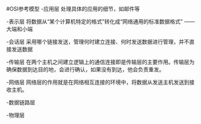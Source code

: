 #OSI参考模型
-应用层
处理具体的应用的细节，如邮件等

-表示层
将数据从“某个计算机特定的格式”转化成“网络通用的标准数据格式” —— 大端和小端

-会话层
采用哪个链接发送，管理何时建立连接、何时发送数据进行管理，并不直接发送数据

-传输层
在两个主机之间建立逻辑上的通信连接即是传输层的主要作用。传输层为确保数据到达目的地，会进行确认，如果没有到达，他会负责重发。

-网络层
网络层的作用就是在网络相互连接的环境中，将数据从发送主机发送到接收主机。

-数据链路层

-物理层